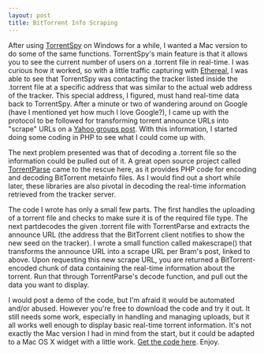 ```yaml
---
layout: post
title: BitTorrent Info Scraping
---
```

After using [TorrentSpy](http://torrentspy.sourceforge.net/) on Windows for a while, I wanted a Mac version to do some of the same functions. TorrentSpy's main feature is that it allows you to see the current number of users on a .torrent file in real-time. I was curious how it worked, so with a little traffic capturing with [Ethereal](http://www.ethereal.com/), I was able to see that TorrentSpy was contacting the tracker listed inside the .torrent file at a specific address that was similar to the actual web address of the tracker. This special address, I figured, must hand real-time data back to TorrentSpy. After a minute or two of wandering around on Google (have I mentioned yet how much I love Google?), I came up with the protocol to be followed for transforming torrent announce URLs into "scrape" URLs on a [Yahoo groups post](http://groups.yahoo.com/group/BitTorrent/message/3275). With this information, I started doing some coding in PHP to see what I could come up with.

The next problem presented was that of decoding a .torrent file so the information could be pulled out of it. A great open source project called [TorrentParse](http://freshmeat.net/projects/torrentparse/) came to the rescue here, as it provides PHP code for encoding and decoding BitTorrent metainfo files. As I would find out a short while later, these libraries are also pivotal in decoding the real-time information retrieved from the tracker server.

The code I wrote has only a small few parts. The first handles the uploading of a torrent file and checks to make sure it is of the required file type. The next partdecodes the given .torrent file with TorrentParse and extracts the announce URL (the address that the BitTorrent client notifies to show the new seed on the tracker). I wrote a small function called makescrape() that transforms the announce URL into a scrape URL per Bram's post, linked to above. Upon requesting this new scrape URL, you are returned a BitTorrent-encoded chunk of data containing the real-time information about the torrent. Run that through TorrentParse's decode function, and pull out the data you want to display.

I would post a demo of the code, but I'm afraid it would be automated and/or abused. However you're free to download the code and try it out. It still needs some work, especially in handling and managing uploads, but it all works well enough to display basic real-time torrent information. It's not exactly the Mac version I had in mind from the start, but it could be adapted to a Mac OS X widget with a little work. [Get the code here](/assets/torrent-info.zip). Enjoy.

